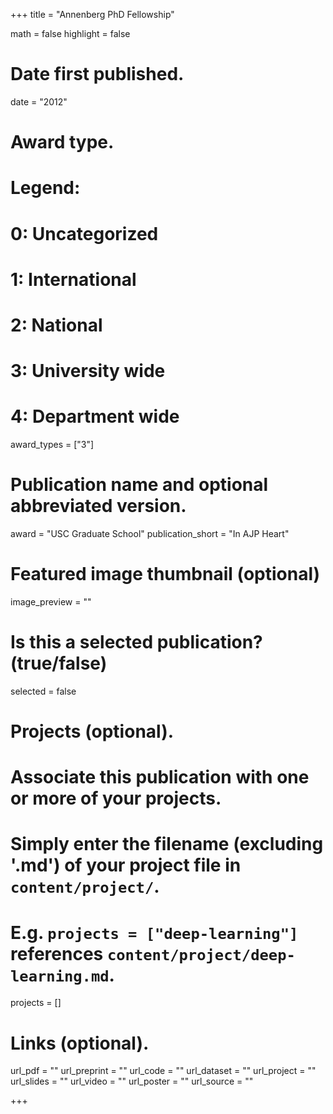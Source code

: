 +++
title = "Annenberg PhD Fellowship"

math = false
highlight = false

# Date first published.
date = "2012"

# Award type.
# Legend:
#  0: Uncategorized
#  1: International
#  2: National
#  3: University wide
#  4: Department wide
award_types = ["3"]

# Publication name and optional abbreviated version.
award = "USC Graduate School"
publication_short = "In AJP Heart"

# Featured image thumbnail (optional)
image_preview = ""

# Is this a selected publication? (true/false)
selected = false

# Projects (optional).
#   Associate this publication with one or more of your projects.
#   Simply enter the filename (excluding '.md') of your project file in `content/project/`.
#   E.g. `projects = ["deep-learning"]` references `content/project/deep-learning.md`.
projects = []

# Links (optional).
url_pdf = ""
url_preprint = ""
url_code = ""
url_dataset = ""
url_project = ""
url_slides = ""
url_video = ""
url_poster = ""
url_source = ""

+++